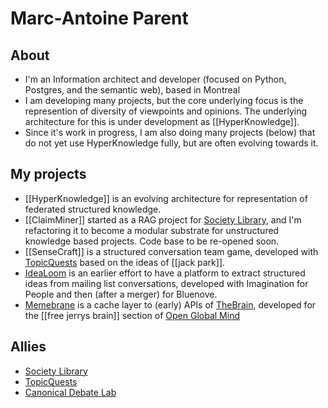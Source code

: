 # Marc-Antoine Parent

## About

* I'm an Information architect and developer (focused on Python, Postgres, and the semantic web), based in Montreal
* I am developing many projects, but the core underlying focus is the represention of diversity of viewpoints and opinions. The underlying architecture for this is under development as [[HyperKnowledge]].
* Since it's work in progress, I am also doing many projects (below) that do not yet use HyperKnowledge fully, but are often evolving towards it.

## My projects

* [[HyperKnowledge]] is an evolving architecture for representation of federated structured knowledge.
* [[ClaimMiner]] started as a RAG project for [Society Library](https://societylibrary.org), and I'm refactoring it to become a modular substrate for unstructured knowledge based projects. Code base to be re-opened soon.
* [[SenseCraft]] is a structured conversation team game, developed with [TopicQuests](http://topicquests.org) based on the ideas of [[jack park]].
* [IdeaLoom](https://idealoom.org) is an earlier effort to have a platform to extract structured ideas from mailing list conversations, developed with Imagination for People and then (after a merger) for Bluenove.
* [Memebrane](https://github.com/openglobalmind/memebrane) is a cache layer to (early) APIs of [TheBrain](https://www.thebrain.com), developed for the [[free jerrys brain]] section of [Open Global Mind](https://openglobalmind.com)

## Allies

* [Society Library](https://societylibrary.org)
* [TopicQuests](http://topicquests.org)
* [Canonical Debate Lab](https://canonicaldebatelab.com)
